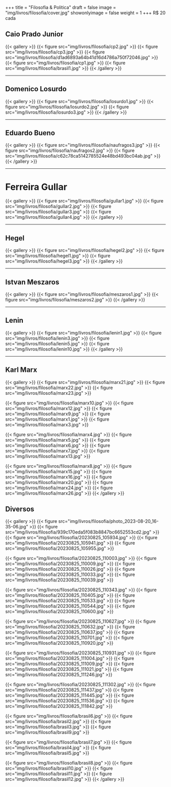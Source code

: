 +++
title = "Filosofia & Politica"
draft = false
image = "img/livros/filosofia/cover.jpg"
showonlyimage = false
weight = 1
+++
<span class="price">R$ 20</span> cada
<!--more-->

## Caio Prado Junior

{{< gallery >}}
{{< figure src="img/livros/filosofia/cp2.jpg" >}}
{{< figure src="img/livros/filosofia/cp3.jpg" >}}
{{< figure src="img/livros/filosofia/d1ad6893a64b41d16d4786a750f72046.jpg" >}}
{{< figure src="img/livros/filosofia/cp1.jpg" >}}
{{< figure src="img/livros/filosofia/brasil1.jpg" >}}
{{< /gallery >}}

---

## Domenico Losurdo

{{< gallery >}}
{{< figure src="img/livros/filosofia/losurdo1.jpg" >}}
{{< figure src="img/livros/filosofia/losurdo2.jpg" >}}
{{< figure src="img/livros/filosofia/losurdo3.jpg" >}}
{{< /gallery >}}

---

## Eduardo Bueno

{{< gallery >}}
{{< figure src="img/livros/filosofia/naufragos3.jpg" >}}
{{< figure src="img/livros/filosofia/naufragos2.jpg" >}}
{{< figure src="img/livros/filosofia/c62c78ca5142785524e48bd493bc04ab.jpg" >}}
{{< /gallery >}}

---

# Ferreira Gullar

{{< gallery >}}
{{< figure src="img/livros/filosofia/gullar1.jpg" >}}
{{< figure src="img/livros/filosofia/gullar2.jpg" >}}
{{< figure src="img/livros/filosofia/gullar3.jpg" >}}
{{< figure src="img/livros/filosofia/gullar4.jpg" >}}
{{< /gallery >}}

---

## Hegel

{{< gallery >}}
{{< figure src="img/livros/filosofia/hegel2.jpg" >}}
{{< figure src="img/livros/filosofia/hegel1.jpg" >}}
{{< figure src="img/livros/filosofia/hegel3.jpg" >}}
{{< /gallery >}}

---

## Istvan Meszaros

{{< gallery >}}
{{< figure src="img/livros/filosofia/meszaros1.jpg" >}}
{{< figure src="img/livros/filosofia/meszaros2.jpg" >}}
{{< /gallery >}}

---

## Lenin

{{< gallery >}}
{{< figure src="img/livros/filosofia/lenin1.jpg" >}}
{{< figure src="img/livros/filosofia/lenin3.jpg" >}}
{{< figure src="img/livros/filosofia/lenin5.jpg" >}}
{{< figure src="img/livros/filosofia/lenin10.jpg" >}}
{{< /gallery >}}

---

## Karl Marx

{{< gallery >}}
{{< figure src="img/livros/filosofia/marx21.jpg" >}}
{{< figure src="img/livros/filosofia/marx22.jpg" >}}
{{< figure src="img/livros/filosofia/marx23.jpg" >}}

{{< figure src="img/livros/filosofia/marx10.jpg" >}}
{{< figure src="img/livros/filosofia/marx12.jpg" >}}
{{< figure src="img/livros/filosofia/marx9.jpg" >}}
{{< figure src="img/livros/filosofia/marx1.jpg" >}}
{{< figure src="img/livros/filosofia/marx3.jpg" >}}

{{< figure src="img/livros/filosofia/marx4.jpg" >}}
{{< figure src="img/livros/filosofia/marx5.jpg" >}}
{{< figure src="img/livros/filosofia/marx6.jpg" >}}
{{< figure src="img/livros/filosofia/marx7.jpg" >}}
{{< figure src="img/livros/filosofia/marx13.jpg" >}}

{{< figure src="img/livros/filosofia/marx8.jpg" >}}
{{< figure src="img/livros/filosofia/marx15.jpg" >}}
{{< figure src="img/livros/filosofia/marx16.jpg" >}}
{{< figure src="img/livros/filosofia/marx20.jpg" >}}
{{< figure src="img/livros/filosofia/marx24.jpg" >}}
{{< figure src="img/livros/filosofia/marx26.jpg" >}}
{{< /gallery >}}

## Diversos

{{< gallery >}}
{{< figure src="img/livros/filosofia/photo_2023-08-20_16-35-06.jpg" >}}
{{< figure src="img/livros/filosofia/939c170eda5f083b8847bc6652553cd2.jpg" >}}
{{< figure src="img/livros/filosofia/20230825_105934.jpg" >}}
{{< figure src="img/livros/filosofia/20230825_105941.jpg" >}}
{{< figure src="img/livros/filosofia/20230825_105955.jpg" >}}

{{< figure src="img/livros/filosofia/20230825_110003.jpg" >}}
{{< figure src="img/livros/filosofia/20230825_110009.jpg" >}}
{{< figure src="img/livros/filosofia/20230825_110026.jpg" >}}
{{< figure src="img/livros/filosofia/20230825_110033.jpg" >}}
{{< figure src="img/livros/filosofia/20230825_110039.jpg" >}}

{{< figure src="img/livros/filosofia/20230825_110343.jpg" >}}
{{< figure src="img/livros/filosofia/20230825_110405.jpg" >}}
{{< figure src="img/livros/filosofia/20230825_110533.jpg" >}}
{{< figure src="img/livros/filosofia/20230825_110544.jpg" >}}
{{< figure src="img/livros/filosofia/20230825_110600.jpg" >}}

{{< figure src="img/livros/filosofia/20230825_110627.jpg" >}}
{{< figure src="img/livros/filosofia/20230825_110632.jpg" >}}
{{< figure src="img/livros/filosofia/20230825_110637.jpg" >}}
{{< figure src="img/livros/filosofia/20230825_110701.jpg" >}}
{{< figure src="img/livros/filosofia/20230825_110920.jpg" >}}

{{< figure src="img/livros/filosofia/20230825_110931.jpg" >}}
{{< figure src="img/livros/filosofia/20230825_111004.jpg" >}}
{{< figure src="img/livros/filosofia/20230825_111009.jpg" >}}
{{< figure src="img/livros/filosofia/20230825_111021.jpg" >}}
{{< figure src="img/livros/filosofia/20230825_111246.jpg" >}}

{{< figure src="img/livros/filosofia/20230825_111302.jpg" >}}
{{< figure src="img/livros/filosofia/20230825_111437.jpg" >}}
{{< figure src="img/livros/filosofia/20230825_111445.jpg" >}}
{{< figure src="img/livros/filosofia/20230825_111536.jpg" >}}
{{< figure src="img/livros/filosofia/20230825_111842.jpg" >}}

{{< figure src="img/livros/filosofia/brasil6.jpg" >}}
{{< figure src="img/livros/filosofia/brasil2.jpg" >}}
{{< figure src="img/livros/filosofia/brasil3.jpg" >}}
{{< figure src="img/livros/filosofia/brasil9.jpg" >}}

{{< figure src="img/livros/filosofia/brasil7.jpg" >}}
{{< figure src="img/livros/filosofia/brasil4.jpg" >}}
{{< figure src="img/livros/filosofia/brasil5.jpg" >}}

{{< figure src="img/livros/filosofia/brasil8.jpg" >}}
{{< figure src="img/livros/filosofia/brasil10.jpg" >}}
{{< figure src="img/livros/filosofia/brasil11.jpg" >}}
{{< figure src="img/livros/filosofia/brasil12.jpg" >}}
{{< /gallery >}}